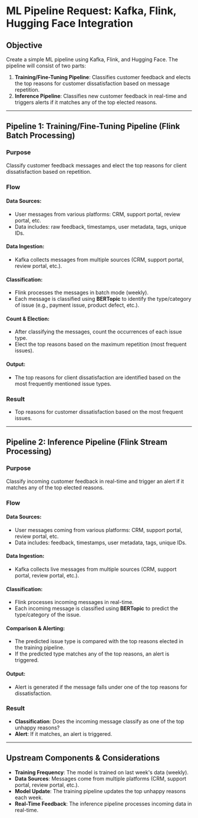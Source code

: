 # ML Pipeline Request: Kafka, Flink, Hugging Face Integration

## Objective
Create a simple ML pipeline using Kafka, Flink, and Hugging Face. The pipeline will consist of two parts:

1. **Training/Fine-Tuning Pipeline**: Classifies customer feedback and elects the top reasons for customer dissatisfaction based on message repetition. 
2. **Inference Pipeline**: Classifies new customer feedback in real-time and triggers alerts if it matches any of the top elected reasons.
---

## Pipeline 1: Training/Fine-Tuning Pipeline (Flink Batch Processing)

### Purpose
Classify customer feedback messages and elect the top reasons for client dissatisfaction based on repetition.

### Flow

#### Data Sources:
- User messages from various platforms: CRM, support portal, review portal, etc.
- Data includes: raw feedback, timestamps, user metadata, tags, unique IDs.

#### Data Ingestion:
- Kafka collects messages from multiple sources (CRM, support portal, review portal, etc.).

#### Classification:
- Flink processes the messages in batch mode (weekly).
- Each message is classified using **BERTopic** to identify the type/category of issue (e.g., payment issue, product defect, etc.).

#### Count & Election:
- After classifying the messages, count the occurrences of each issue type.
- Elect the top reasons based on the maximum repetition (most frequent issues).

#### Output:
- The top reasons for client dissatisfaction are identified based on the most frequently mentioned issue types.

### Result
- Top reasons for customer dissatisfaction based on the most frequent issues.

---

## Pipeline 2: Inference Pipeline (Flink Stream Processing)

### Purpose
Classify incoming customer feedback in real-time and trigger an alert if it matches any of the top elected reasons.

### Flow

#### Data Sources:
- User messages coming from various platforms: CRM, support portal, review portal, etc.
- Data includes: feedback, timestamps, user metadata, tags, unique IDs.

#### Data Ingestion:
- Kafka collects live messages from multiple sources (CRM, support portal, review portal, etc.).

#### Classification:
- Flink processes incoming messages in real-time.
- Each incoming message is classified using **BERTopic** to predict the type/category of the issue.

#### Comparison & Alerting:
- The predicted issue type is compared with the top reasons elected in the training pipeline.
- If the predicted type matches any of the top reasons, an alert is triggered.

#### Output:
- Alert is generated if the message falls under one of the top reasons for dissatisfaction.

### Result
- **Classification**: Does the incoming message classify as one of the top unhappy reasons?
- **Alert**: If it matches, an alert is triggered.

---

## Upstream Components & Considerations

- **Training Frequency**: The model is trained on last week's data (weekly).
- **Data Sources**: Messages come from multiple platforms (CRM, support portal, review portal, etc.).
- **Model Update**: The training pipeline updates the top unhappy reasons each week.
- **Real-Time Feedback**: The inference pipeline processes incoming data in real-time.

